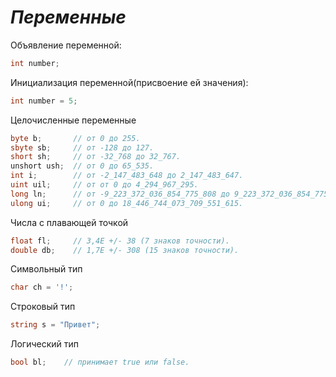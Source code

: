 *Переменные*
=====

Объявление переменной:
```cs
int number;
```

Инициализация переменной(присвоение ей значения):
```cs
int number = 5;
```

Целочисленные переменные
```cs
byte b;       // от 0 до 255.
sbyte sb;     // от -128 до 127.
short sh;     // от -32_768 до 32_767.
unshort ush;  // от 0 до 65_535.
int i;        // от -2_147_483_648 до 2_147_483_647.
uint uil;     // от от 0 до 4_294_967_295.
long ln;      // от -9_223_372_036_854_775_808 до 9_223_372_036_854_775_807.
ulong ui;     // от 0 до 18_446_744_073_709_551_615.
```
Числа с плавающей точкой
```cs
float fl;     // 3,4E +/- 38 (7 знаков точности).
double db;    // 1,7E +/- 308 (15 знаков точности).
```
Символьный тип
```cs
char ch = '!';
```
Строковый тип
```cs
string s = "Привет";
```
Логический тип
```cs
bool bl;    // принимает true или false.
```
